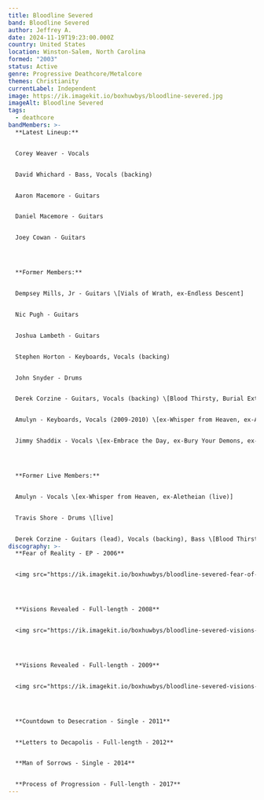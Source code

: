 ```yaml
---
title: Bloodline Severed
band: Bloodline Severed
author: Jeffrey A.
date: 2024-11-19T19:23:00.000Z
country: United States
location: Winston-Salem, North Carolina
formed: "2003"
status: Active
genre: Progressive Deathcore/Metalcore
themes: Christianity
currentLabel: Independent
image: https://ik.imagekit.io/boxhuwbys/bloodline-severed.jpg
imageAlt: Bloodline Severed
tags:
  - deathcore
bandMembers: >-
  **Latest Lineup:**


  Corey Weaver - Vocals


  David Whichard - Bass, Vocals (backing)


  Aaron Macemore - Guitars


  Daniel Macemore - Guitars


  Joey Cowan - Guitars




  **Former Members:**


  Dempsey Mills, Jr - Guitars \[Vials of Wrath, ex-Endless Descent]


  Nic Pugh - Guitars


  Joshua Lambeth - Guitars


  Stephen Horton - Keyboards, Vocals (backing)


  John Snyder - Drums


  Derek Corzine - Guitars, Vocals (backing) \[Blood Thirsty, Burial Extraction, Crowned in Sorrow, Syringe, Testimony of Apocalypse, ex-Whisper from Heaven, ex-Cosÿns, Derek Corzine, ex-Aletheian (live), ex-Quester, ex-Solarian]


  Amulyn - Keyboards, Vocals (2009-2010) \[ex-Whisper from Heaven, ex-Aletheian (live)]


  Jimmy Shaddix - Vocals \[ex-Embrace the Day, ex-Bury Your Demons, ex-Vitriolic]




  **Former Live Members:**


  Amulyn - Vocals \[ex-Whisper from Heaven, ex-Aletheian (live)]


  Travis Shore - Drums \[live]


  Derek Corzine - Guitars (lead), Vocals (backing), Bass \[Blood Thirsty, Burial Extraction, Crowned in Sorrow, Syringe, Testimony of Apocalypse, ex-Whisper from Heaven, ex-Cosÿns, Derek Corzine, ex-Aletheian (live), ex-Quester, ex-Solarian]
discography: >-
  **Fear of Reality - EP - 2006**  


  <img src="https://ik.imagekit.io/boxhuwbys/bloodline-severed-fear-of-reality.jpg" alt="Bloodline Severed - Fear of Reality EP cover" style="width:300px; height:auto;">




  **Visions Revealed - Full-length - 2008**  


  <img src="https://ik.imagekit.io/boxhuwbys/bloodline-severed-visions-revealed.jpg" alt="Bloodline Severed - Visions Revealed album cover" style="width:300px; height:auto;">




  **Visions Revealed - Full-length - 2009**  


  <img src="https://ik.imagekit.io/boxhuwbys/bloodline-severed-visions-revealed-2.jpg" alt="Bloodline Severed - Visions Revealed alternate album cover" style="width:300px; height:auto;">




  **Countdown to Desecration - Single - 2011**  


  **Letters to Decapolis - Full-length - 2012**  


  **Man of Sorrows - Single - 2014**  


  **Process of Progression - Full-length - 2017**
---
```

